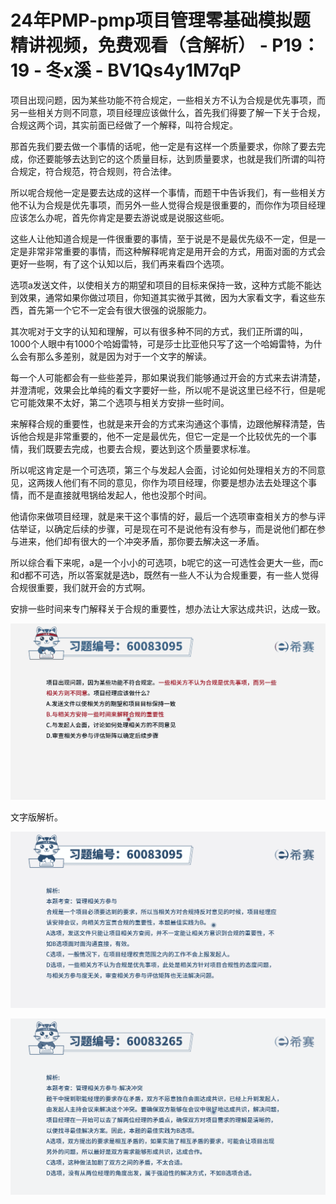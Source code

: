 # 24年PMP-pmp项目管理零基础模拟题精讲视频，免费观看（含解析） - P19：19 - 冬x溪 - BV1Qs4y1M7qP

项目出现问题，因为某些功能不符合规定，一些相关方不认为合规是优先事项，而另一些相关方则不同意，项目经理应该做什么，首先我们得要了解一下关于合规，合规这两个词，其实前面已经做了一个解释，叫符合规定。

那首先我们要去做一个事情的话呢，他一定是有这样一个质量要求，你除了要去完成，你还要能够去达到它的这个质量目标，达到质量要求，也就是我们所谓的叫符合规定，符合规范，符合规则，符合法律。

所以呢合规他一定是要去达成的这样一个事情，而题干中告诉我们，有一些相关方他不认为合规是优先事项，而另外一些人觉得合规是很重要的，而你作为项目经理应该怎么办呢，首先你肯定是要去游说或是说服这些呃。

这些人让他知道合规是一件很重要的事情，至于说是不是最优先级不一定，但是一定是非常非常重要的事情，而这种解释呢肯定是用开会的方式，用面对面的方式会更好一些啊，有了这个认知以后，我们再来看四个选项。

选项a发送文件，以使相关方的期望和项目的目标来保持一致，这种方式能不能达到效果，通常如果你做过项目，你知道其实微乎其微，因为大家看文字，看这些东西，首先第一个它不一定会有很大很强的说服能力。

其次呢对于文字的认知和理解，可以有很多种不同的方式，我们正所谓的叫，1000个人眼中有1000个哈姆雷特，可是莎士比亚他只写了这一个哈姆雷特，为什么会有那么多差别，就是因为对于一个文字的解读。

每一个人可能都会有一些些差异，那如果说我们能够通过开会的方式来去讲清楚，并澄清呢，效果会比单纯的看文字要好一些，所以呢不是说这里已经不行，但是呢它可能效果不太好，第二个选项与相关方安排一些时间。

来解释合规的重要性，也就是来开会的方式来沟通这个事情，边跟他解释清楚，告诉他合规是非常重要的，他不一定是最优先，但它一定是一个比较优先的一个事情，我们既要去完成，也要去合规，要达到这个质量要求标准。

所以呢这肯定是一个可选项，第三个与发起人会面，讨论如何处理相关方的不同意见，这两拨人他们有不同的意见，你作为项目经理，你要是想办法去处理这个事情，而不是直接就甩锅给发起人，他也没那个时间。

他请你来做项目经理，就是来干这个事情的好，最后一个选项审查相关方的参与评估举证，以确定后续的步骤，可是现在可不是说他有没有参与，而是说他们都在参与进来，他们却有很大的一个冲突矛盾，那你要去解决这一矛盾。

所以综合看下来呢，a是一个小小的可选项，b呢它的这一可选性会更大一些，而c和d都不可选，所以答案就是选b，既然有一些人不认为合规重要，有一些人觉得合规很重要，我们就开会的方式啊。

安排一些时间来专门解释关于合规的重要性，想办法让大家达成共识，达成一致。

![](img/81fd747ea580e71f36a9a84bb20ba88e_1.png)

文字版解析。

![](img/81fd747ea580e71f36a9a84bb20ba88e_3.png)

![](img/81fd747ea580e71f36a9a84bb20ba88e_4.png)